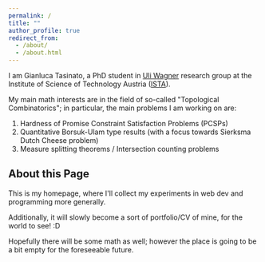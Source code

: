 ```yaml
---
permalink: /
title: ""
author_profile: true
redirect_from: 
  - /about/
  - /about.html
---
```


I am Gianluca Tasinato, a PhD student in [Uli Wagner](https://ist.ac.at/en/research/wagner-group/) research group at the Institute of Science of Technology Austria ([ISTA](https://www.ista.ac.at)).

My main math interests are in the field of so-called "Topological Combinatorics"; in particular, the main problems I am working on are:

1. Hardness of Promise Constraint Satisfaction Problems (PCSPs)
2. Quantitative Borsuk-Ulam type results (with a focus towards Sierksma Dutch Cheese problem)
3. Measure splitting theorems / Intersection counting problems

## About this Page

This is my homepage, where I'll collect my experiments in web dev and programming more generally.

Additionally, it will slowly become a sort of portfolio/CV of mine, for the world to see! :D

Hopefully there will be some math as well; however the place is going to be a bit empty for the foreseeable future.

